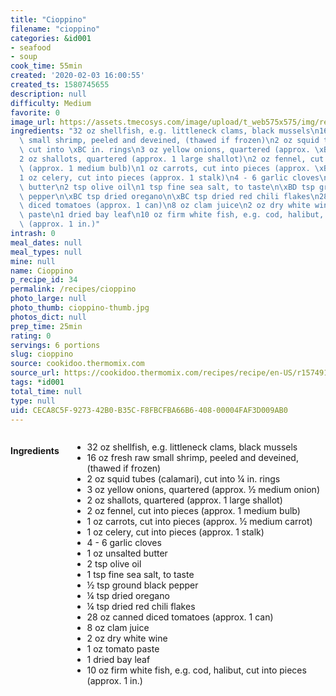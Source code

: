 ```yaml
---
title: "Cioppino"
filename: "cioppino"
categories: &id001
- seafood
- soup
cook_time: 55min
created: '2020-02-03 16:00:55'
created_ts: 1580745655
description: null
difficulty: Medium
favorite: 0
image_url: https://assets.tmecosys.com/image/upload/t_web575x575/img/recipe/ras/Assets/90FDEF8A-4D38-403E-8C58-5C680632EA5A/Derivates/9AB025AE-6244-4AD0-B542-8CF9011C2EB2.jpg
ingredients: "32 oz shellfish, e.g. littleneck clams, black mussels\n16 oz fresh raw\
  \ small shrimp, peeled and deveined, (thawed if frozen)\n2 oz squid tubes (calamari),\
  \ cut into \xBC in. rings\n3 oz yellow onions, quartered (approx. \xBD medium onion)\n\
  2 oz shallots, quartered (approx. 1 large shallot)\n2 oz fennel, cut into pieces\
  \ (approx. 1 medium bulb)\n1 oz carrots, cut into pieces (approx. \xBD medium carrot)\n\
  1 oz celery, cut into pieces (approx. 1 stalk)\n4 - 6 garlic cloves\n1 oz unsalted\
  \ butter\n2 tsp olive oil\n1 tsp fine sea salt, to taste\n\xBD tsp ground black\
  \ pepper\n\xBC tsp dried oregano\n\xBC tsp dried red chili flakes\n28 oz canned\
  \ diced tomatoes (approx. 1 can)\n8 oz clam juice\n2 oz dry white wine\n1 oz tomato\
  \ paste\n1 dried bay leaf\n10 oz firm white fish, e.g. cod, halibut, cut into pieces\
  \ (approx. 1 in.)"
intrash: 0
meal_dates: null
meal_types: null
mine: null
name: Cioppino
p_recipe_id: 34
permalink: /recipes/cioppino
photo_large: null
photo_thumb: cioppino-thumb.jpg
photos_dict: null
prep_time: 25min
rating: 0
servings: 6 portions
slug: cioppino
source: cookidoo.thermomix.com
source_url: https://cookidoo.thermomix.com/recipes/recipe/en-US/r157491
tags: *id001
total_time: null
type: null
uid: CECA8C5F-9273-42B0-B35C-F8FBCFBA66B6-408-00004FAF3D009AB0
---
```

<div class="large-8 medium-7 columns" id="writeup">	</div><!-- #writeup -->
</div><!-- #row-one -->
<div class="row" id="row-two">	<div class="medium-4 small-5 columns" id="ingredients"><h4>Ingredients</h4><div class="box box-ingredients content"><ul>
<li>32 oz shellfish, e.g. littleneck clams, black mussels</li>
<li>16 oz fresh raw small shrimp, peeled and deveined, (thawed if frozen)</li>
<li>2 oz squid tubes (calamari), cut into ¼ in. rings</li>
<li>3 oz yellow onions, quartered (approx. ½ medium onion)</li>
<li>2 oz shallots, quartered (approx. 1 large shallot)</li>
<li>2 oz fennel, cut into pieces (approx. 1 medium bulb)</li>
<li>1 oz carrots, cut into pieces (approx. ½ medium carrot)</li>
<li>1 oz celery, cut into pieces (approx. 1 stalk)</li>
<li>4 - 6 garlic cloves</li>
<li>1 oz unsalted butter</li>
<li>2 tsp olive oil</li>
<li>1 tsp fine sea salt, to taste</li>
<li>½ tsp ground black pepper</li>
<li>¼ tsp dried oregano</li>
<li>¼ tsp dried red chili flakes</li>
<li>28 oz canned diced tomatoes (approx. 1 can)</li>
<li>8 oz clam juice</li>
<li>2 oz dry white wine</li>
<li>1 oz tomato paste</li>
<li>1 dried bay leaf</li>
<li>10 oz firm white fish, e.g. cod, halibut, cut into pieces (approx. 1 in.)</li>
</ul>
</div>	</div>	<div class="medium-6 small-7 columns" id="directions">	</div>